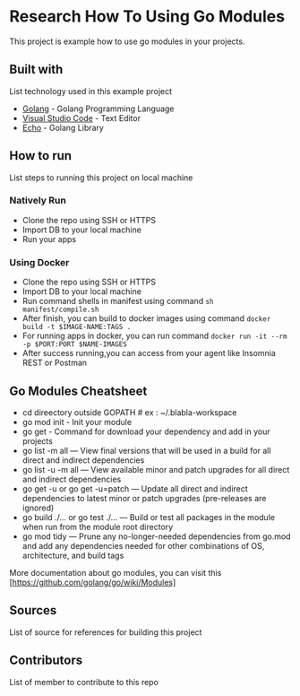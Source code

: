 # Research How To Using Go Modules

This project is example how to use go modules in your projects.

## Built with
List technology used in this example project
- [Golang](https://golang.org/) - Golang Programming Language
- [Visual Studio Code](https://code.visualstudio.com/) - Text Editor
- [Echo](https://echo.labstack.com/) - Golang Library

## How to run
List steps to running this project on local machine
### Natively Run
- Clone the repo using SSH or HTTPS
- Import DB to your local machine
- Run your apps

### Using Docker
- Clone the repo using SSH or HTTPS
- Import DB to your local machine
- Run command shells in manifest using command `sh manifest/compile.sh`
- After finish, you can build to docker images using command `docker build -t $IMAGE-NAME:TAGS .`
- For running apps in docker, you can run command `docker run -it --rm -p $PORT:PORT $NAME-IMAGES`
- After success running,you can access from your agent like Insomnia REST or Postman

## Go Modules Cheatsheet
- cd direectory outside GOPATH # ex : ~/.blabla-workspace
- go mod init <module-name> - Init your module
- go get <package-downloads> - Command for download your dependency and add in your projects
- go list -m all — View final versions that will be used in a build for all direct and indirect dependencies
- go list -u -m all — View available minor and patch upgrades for all direct and indirect dependencies
- go get -u or go get -u=patch — Update all direct and indirect dependencies to latest minor or patch upgrades (pre-releases are ignored)
- go build ./... or go test ./... — Build or test all packages in the module when run from the module root directory
- go mod tidy — Prune any no-longer-needed dependencies from go.mod and add any dependencies needed for other combinations of OS, architecture, and build tags

More documentation about go modules, you can visit this [https://github.com/golang/go/wiki/Modules]

## Sources
List of source for references for building this project

## Contributors
List of member to contribute to this repo


